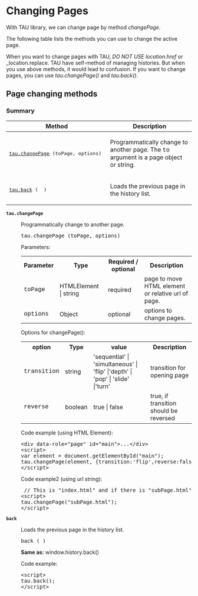 # Changing Pages

 With TAU library, we can change page by method *changePage*.

 The following table lists the methods you can use to change the active page.

When you want to change pages with TAU, *DO NOT USE* _location.href_ or
 _location.replace. TAU have self-method of managing histories. But when you
 use above methods, it would lead to confusion. If you want to change pages,
 you can use _tau.changePage()_ and _tau.back()_.
 ## Page changing methods
 ### Summary
<table class="informaltable">
<thead>
<tr>
<th>Method</th>
<th>Description</th>
</tr>
</thead>
<tbody>


<tr>
<td>
<pre class="intable prettyprint"><a href="#method-changePage">tau.changePage</a> (toPage, options) </pre>
</td>
<td><p>Programmatically change to another page. The <span style="font-family: Courier New,Courier,monospace">to</span> argument is a page object or string.</p></td>
</tr>



<tr>
<td>
<pre class="intable prettyprint"><a href="#method-back">tau.back</a> (  ) </pre>
</td>
<td><p>Loads the previous page in the history list.</p></td>
</tr>
</tbody>
</table>

<dt class="method" id="addidp28072"><code><b><span class="methodName"
id="method-changePage">tau.changePage</span></b></code></dt>
<dd>
<div class="brief">
<p>Programmatically change to another page.</p>
</div>
<div class="synopsis">
<pre class="signature prettyprint">tau.changePage (toPage, options) </pre>
</div>

<div class="description">
<p>

</p>
</div>

<div class="parameters">
<p><span class="param">Parameters:</span></p>
<table>
<tbody>
<tr>
<th>Parameter</th>
<th>Type</th>
<th>Required / optional</th>
<th>Description</th>
</tr>


<tr>
<td><span style="font-family: Courier New,Courier,monospace">toPage</span></td>
<td>HTMLElement | string</td>
<td>required</td>
<td>page to move <br>HTML element or relative url of page.</td>
</tr>

<tr>
<td><span style="font-family: Courier New,Courier,monospace">options</span></td>
<td>Object</td>
<td>optional</td>
<td>options to change pages.</td>
</tr>
</tbody>
</table></div>

<div class="parameters">
<p><span class="param">Options for changePage():</span></p>
<table>
<tbody>
<tr>
<th>option</th>
<th>Type</th>
<th>value</th>
<th>Description</th>
</tr>


<tr>
<td><span style="font-family: Courier New,Courier,monospace">transition</span></td>
<td>string</td>
<td>'sequential' | 'simultaneous' | 'flip' |'depth' | 'pop' | 'slide' |'turn'</td>
<td>transition for opening page</td>
</tr>

<tr>
<td><span style="font-family: Courier New,Courier,monospace">reverse</span></td>
<td>boolean</td>
<td>true | false</td>
<td>true, if transition should be reversed</td>
</tr>
</tbody>
</table></div>

<div class="example">
<span class="example"><p>Code
example (using HTML Element):</p><p></p></span>
<pre name="code" class="examplecode
prettyprint">
&lt;div data-role=&quot;page&quot; id=&quot;main&quot;&gt;...&lt;/div&gt;
&lt;script&gt;
var element = document.getElementById("main");
tau.changePage(element, {transition:'flip',reverse:false});
&lt;/script&gt;
</pre>
</div>

<div class="example">
<span class="example"><p>Code
example2 (using url string):</p><p></p></span>
<pre name="code" class="examplecode
prettyprint">
 // This is "index.html" and if there is "subPage.html" in same directory.
&lt;script&gt;
tau.changePage("subPage.html");
&lt;/script&gt;
</pre>
</div>


</dd>


<dt class="method" id="addidp28072"><code><b><span class="methodName"
id="method-back">back</span></b></code></dt>
<dd>
<div class="brief">
<p>Loads the previous page in the history list.</p>
</div>
<div class="synopsis">
<pre class="signature prettyprint">back ( ) </pre>
</div>

<div class="description">
<p>
<b>Same as:</b> window.history.back()
</p>
</div>



<div class="example">
<span class="example"><p>Code
example:</p><p></p></span>
<pre name="code" class="examplecode
prettyprint">
&lt;script&gt;
tau.back();
&lt;/script&gt;
</pre>
</div>


</dd>